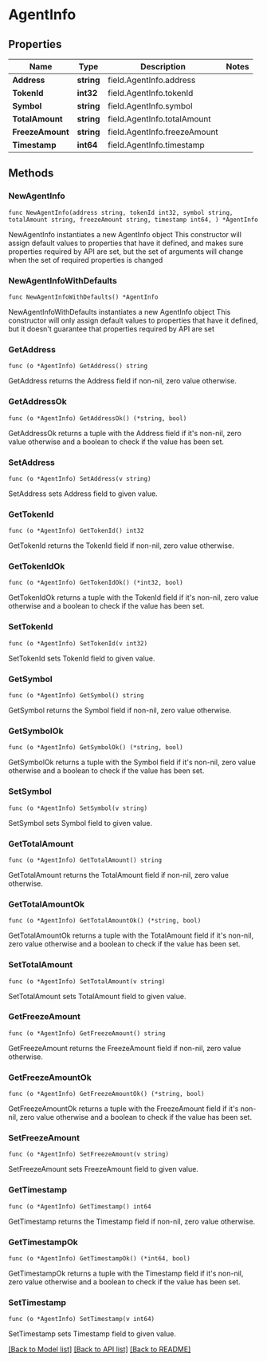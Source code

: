 # AgentInfo

## Properties

Name | Type | Description | Notes
------------ | ------------- | ------------- | -------------
**Address** | **string** | field.AgentInfo.address | 
**TokenId** | **int32** | field.AgentInfo.tokenId | 
**Symbol** | **string** | field.AgentInfo.symbol | 
**TotalAmount** | **string** | field.AgentInfo.totalAmount | 
**FreezeAmount** | **string** | field.AgentInfo.freezeAmount | 
**Timestamp** | **int64** | field.AgentInfo.timestamp | 

## Methods

### NewAgentInfo

`func NewAgentInfo(address string, tokenId int32, symbol string, totalAmount string, freezeAmount string, timestamp int64, ) *AgentInfo`

NewAgentInfo instantiates a new AgentInfo object
This constructor will assign default values to properties that have it defined,
and makes sure properties required by API are set, but the set of arguments
will change when the set of required properties is changed

### NewAgentInfoWithDefaults

`func NewAgentInfoWithDefaults() *AgentInfo`

NewAgentInfoWithDefaults instantiates a new AgentInfo object
This constructor will only assign default values to properties that have it defined,
but it doesn't guarantee that properties required by API are set

### GetAddress

`func (o *AgentInfo) GetAddress() string`

GetAddress returns the Address field if non-nil, zero value otherwise.

### GetAddressOk

`func (o *AgentInfo) GetAddressOk() (*string, bool)`

GetAddressOk returns a tuple with the Address field if it's non-nil, zero value otherwise
and a boolean to check if the value has been set.

### SetAddress

`func (o *AgentInfo) SetAddress(v string)`

SetAddress sets Address field to given value.


### GetTokenId

`func (o *AgentInfo) GetTokenId() int32`

GetTokenId returns the TokenId field if non-nil, zero value otherwise.

### GetTokenIdOk

`func (o *AgentInfo) GetTokenIdOk() (*int32, bool)`

GetTokenIdOk returns a tuple with the TokenId field if it's non-nil, zero value otherwise
and a boolean to check if the value has been set.

### SetTokenId

`func (o *AgentInfo) SetTokenId(v int32)`

SetTokenId sets TokenId field to given value.


### GetSymbol

`func (o *AgentInfo) GetSymbol() string`

GetSymbol returns the Symbol field if non-nil, zero value otherwise.

### GetSymbolOk

`func (o *AgentInfo) GetSymbolOk() (*string, bool)`

GetSymbolOk returns a tuple with the Symbol field if it's non-nil, zero value otherwise
and a boolean to check if the value has been set.

### SetSymbol

`func (o *AgentInfo) SetSymbol(v string)`

SetSymbol sets Symbol field to given value.


### GetTotalAmount

`func (o *AgentInfo) GetTotalAmount() string`

GetTotalAmount returns the TotalAmount field if non-nil, zero value otherwise.

### GetTotalAmountOk

`func (o *AgentInfo) GetTotalAmountOk() (*string, bool)`

GetTotalAmountOk returns a tuple with the TotalAmount field if it's non-nil, zero value otherwise
and a boolean to check if the value has been set.

### SetTotalAmount

`func (o *AgentInfo) SetTotalAmount(v string)`

SetTotalAmount sets TotalAmount field to given value.


### GetFreezeAmount

`func (o *AgentInfo) GetFreezeAmount() string`

GetFreezeAmount returns the FreezeAmount field if non-nil, zero value otherwise.

### GetFreezeAmountOk

`func (o *AgentInfo) GetFreezeAmountOk() (*string, bool)`

GetFreezeAmountOk returns a tuple with the FreezeAmount field if it's non-nil, zero value otherwise
and a boolean to check if the value has been set.

### SetFreezeAmount

`func (o *AgentInfo) SetFreezeAmount(v string)`

SetFreezeAmount sets FreezeAmount field to given value.


### GetTimestamp

`func (o *AgentInfo) GetTimestamp() int64`

GetTimestamp returns the Timestamp field if non-nil, zero value otherwise.

### GetTimestampOk

`func (o *AgentInfo) GetTimestampOk() (*int64, bool)`

GetTimestampOk returns a tuple with the Timestamp field if it's non-nil, zero value otherwise
and a boolean to check if the value has been set.

### SetTimestamp

`func (o *AgentInfo) SetTimestamp(v int64)`

SetTimestamp sets Timestamp field to given value.



[[Back to Model list]](../README.md#documentation-for-models) [[Back to API list]](../README.md#documentation-for-api-endpoints) [[Back to README]](../README.md)


